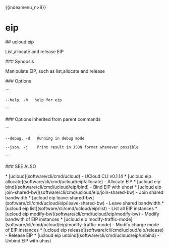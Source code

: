 {{indexmenu_n>8}}

# eip

\#\# ucloud eip

List,allocate and release EIP

\#\#\# Synopsis

Manipulate EIP, such as list,allocate and release

\#\#\# Options

\`\`\`

``` 
--help, -h   help for eip 
```

\`\`\`

\#\#\# Options inherited from parent commands

\`\`\`

``` 
--debug, -d   Running in debug mode 
```

``` 
--json, -j    Print result in JSON format whenever possible 
```

\`\`\`

\#\#\# SEE ALSO

\* \[ucloud\](software/cli/cmd/ucloud) - UCloud CLI v0.1.14 \* \[ucloud
eip allocate\](software/cli/cmd/ucloud/eip/allocate) - Allocate EIP \*
\[ucloud eip bind\](software/cli/cmd/ucloud/eip/bind) - Bind EIP with
uhost \* \[ucloud eip
join-shared-bw\](software/cli/cmd/ucloud/eip/join-shared-bw) - Join
shared bandwidth \* \[ucloud eip
leave-shared-bw\](software/cli/cmd/ucloud/eip/leave-shared-bw) - Leave
shared bandwidth \* \[ucloud eip
list\](software/cli/cmd/ucloud/eip/list) - List all EIP instances \*
\[ucloud eip modify-bw\](software/cli/cmd/ucloud/eip/modify-bw) - Modify
bandwith of EIP instances \* \[ucloud eip
modify-traffic-mode\](software/cli/cmd/ucloud/eip/modify-traffic-mode) -
Modify charge mode of EIP instances \* \[ucloud eip
release\](software/cli/cmd/ucloud/eip/release) - Release EIP \* \[ucloud
eip unbind\](software/cli/cmd/ucloud/eip/unbind) - Unbind EIP with uhost
